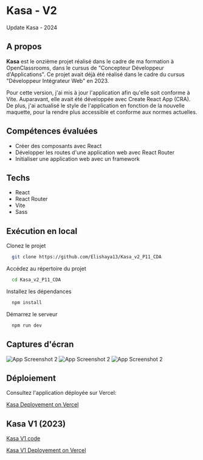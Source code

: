 # Kasa - V2
Update Kasa - 2024
## A propos

**Kasa** est le onzième projet réalisé dans le cadre de ma formation à OpenClassrooms, dans le cursus de "Concepteur Développeur d'Applications". Ce projet avait déjà été réalisé dans le cadre du cursus "Développeur Intégrateur Web" en 2023.

Pour cette version, j'ai mis à jour l'application afin qu'elle soit conforme à Vite. Auparavant, elle avait été développée avec Create React App (CRA). De plus, j'ai actualisé le style de l'application en fonction de la nouvelle maquette, pour la rendre plus accessible et conforme aux normes actuelles.

## Compétences évaluées
- Créer des composants avec React
- Développer les routes d'une application web avec React Router
- Initialiser une application web avec un framework

## Techs
- React
- React Router
- Vite
- Sass

## Exécution en local

Clonez le projet

```bash
  git clone https://github.com/Elishaya13/Kasa_v2_P11_CDA
```

Accédez au répertoire du projet

```bash
  cd Kasa_v2_P11_CDA
```

Installez les dépendances

```bash
  npm install
```

Démarrez le serveur

```bash
  npm run dev
```

## Captures d'écran

![App Screenshot 2](https://pictures.angiepons.fr/images/other/kasa2_3.png)
![App Screenshot 2](https://pictures.angiepons.fr/images/other/kasa2_4.png)
![App Screenshot 2](https://pictures.angiepons.fr/images/other/kasa2_2.png)

## Déploiement

Consultez l'application déployée sur Vercel:

[Kasa Deployement on Vercel](https://kasa-v2-p11-cda.vercel.app/)

## Kasa V1 (2023)

[Kasa V1 code ](https://github.com/Elishaya13/Kasa_P7_OpenClassrooms)

[Kasa V1 Deployement on Vercel](https://kasa-p7-open-classrooms.vercel.app/)